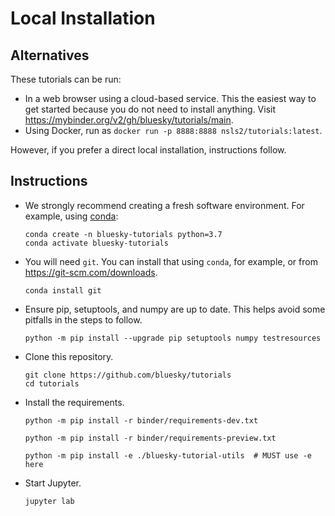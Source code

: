 # Local Installation

## Alternatives

These tutorials can be run:

* In a web browser using a cloud-based service. This the easiest way to get
  started because you do not need to install anything. Visit
  https://mybinder.org/v2/gh/bluesky/tutorials/main.
* Using Docker, run as `docker run -p 8888:8888 nsls2/tutorials:latest`.

However, if you prefer a direct local installation, instructions follow.

## Instructions

* We strongly recommend creating a fresh software environment. For example,
  using [conda](https://docs.conda.io/en/latest/miniconda.html):

  ```
  conda create -n bluesky-tutorials python=3.7
  conda activate bluesky-tutorials
  ```

* You will need ``git``. You can install that using ``conda``, for example, or
  from https://git-scm.com/downloads.

  ```
  conda install git
  ```

* Ensure pip, setuptools, and numpy are up to date. This helps avoid some
  pitfalls in the steps to follow.

  ```
  python -m pip install --upgrade pip setuptools numpy testresources
  ```

* Clone this repository.

  ```
  git clone https://github.com/bluesky/tutorials
  cd tutorials
  ```

* Install the requirements.

  ```
  python -m pip install -r binder/requirements-dev.txt
  ```
  ```
  python -m pip install -r binder/requirements-preview.txt
  ```
  ```
  python -m pip install -e ./bluesky-tutorial-utils  # MUST use -e here
  ```

* Start Jupyter.

  ```sh
  jupyter lab
  ```
